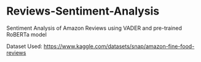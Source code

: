 # Reviews-Sentiment-Analysis
Sentiment Analysis of Amazon Reviews using VADER and pre-trained RoBERTa model

Dataset Used: https://www.kaggle.com/datasets/snap/amazon-fine-food-reviews
